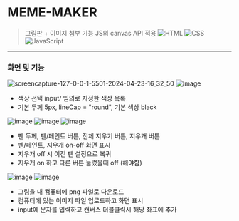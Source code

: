 # MEME-MAKER
> 그림판 + 이미지 첨부 기능
> JS의 canvas API 적용
> ![HTML](https://img.shields.io/badge/HTML-239120?style=for-the-badge&logo=html5&logoColor=white
) ![CSS](https://img.shields.io/badge/CSS-239120?&style=for-the-badge&logo=css3&logoColor=white
) ![JavaScript](https://img.shields.io/badge/JavaScript-F7DF1E?style=for-the-badge&logo=JavaScript&logoColor=white
)

---
### 화면 및 기능
![screencapture-127-0-0-1-5501-2024-04-23-16_32_50](https://github.com/jserin/meme-maker/assets/126732429/74f2b4ff-a278-4e03-aeec-342c1f2468f0)
![image](https://github.com/jserin/meme-maker/assets/126732429/9324ec92-477f-41a9-88f5-3f71f7683876)
- 색상 선택 input/ 임의로 지정한 색상 목록
- 기본 두께 5px, lineCap = "round", 기본 색상 black

![image](https://github.com/jserin/meme-maker/assets/126732429/abf37d4e-fa59-444d-92b8-f8634ded3945)
![image](https://github.com/jserin/meme-maker/assets/126732429/cfbcfb46-79b2-461b-87ed-55c520b210c1)
![image](https://github.com/jserin/meme-maker/assets/126732429/c1fe0d35-5a10-4f08-b027-47d34b17a906)
- 펜 두께, 펜/페인트 버튼, 전체 지우기 버튼, 지우개 버튼
- 펜/페인트, 지우개 on-off 화면 표시
- 지우개 off 시 이전 펜 설정으로 복귀
- 지우개 on 하고 다른 버튼 눌렀을때 off (해야함)

![image](https://github.com/jserin/meme-maker/assets/126732429/f5168347-f8f9-4574-abbb-14d6b15fdba3)
![image](https://github.com/jserin/meme-maker/assets/126732429/8edb7c8c-a8c3-4a26-8adc-9596a85de9eb)
- 그림을 내 컴퓨터에 png 파일로 다운로드
- 컴퓨터에 있는 이미지 파일 업로드하고 화면 표시
- input에 문자를 입력하고 캔버스 더블클릭시 해당 좌표에 추가
